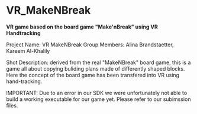 # VR_MakeNBreak
**VR game based on the board game "Make'nBreak" using VR Handtracking**


Project Name: VR MakeNBreak
Group Members: Alina Brandstaetter, Kareem Al-Khalily

Shot Description: derived from the real "MakeNBreak" board game, this is a game all about copying buliding plans made of differently shaped blocks. Here the concept of the board game has been transfered into VR using hand-tracking.



IMPORTANT: Due to an error in our SDK we were unfortunately not able to build a working executable for our game yet. Please refer to our subimssion files.